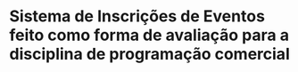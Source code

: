 # Sistema de Inscrições de Eventos feito como forma de avaliação para a disciplina de programação comercial
